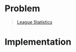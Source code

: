 # Problem

> [League Statistics](https://leetcode.com/problems/league-statistics/)

# Implementation

```sql

```
